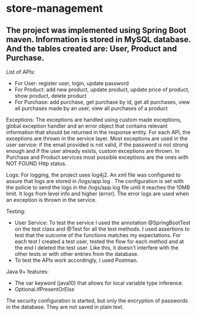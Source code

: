 # store-management
The project was implemented using Spring Boot maven.
Information is stored in MySQL database. And the tables created are: User, Product and Purchase.
----------------------------------------------------------------------------------------------------------------------------------------------------------------------------------------
List of APIs:
- For User: register user, login, update password
- For Product: add new product, update product, update price of product, show product, delete product
- For Purchase: add purchase, get purchase by id, get all purchases, view all purchases made by an user, view all purchases of a product

Exceptions:
The exceptions are handled using custom made exceptions, global exception handler and an error object that contains relevant information that should be returned in the response entity.
For each API, the exceptions are thrown in the service layer. 
Most exceptions are used in the user service: if the email provided is not valid, if the password is not strong enough and if the user already exists, custom exceptions are thrown.
In Purchase and Product services most possible exceptions are the ones with NOT FOUND Http status.

Logs:
For logging, the project uses log4j2. An xml file was configured to assure that logs are stored in /logs/app.log .
The configuration is set with the policie to send the logs in the /logs/app.log file until it reaches the 10MB limit. It logs from level info and higher (error).
The error logs are used when an exception is thrown in the service.

Testing:
   - User Service:
To test the service I used the annotation @SpringBootTest on the test class and @Test for all the test methods. I used assertions to test that the outcome of the functions matches 
my expectations. For each test I created a test user, tested the flow for each method and at the end I deleted the test user. Like this, it doesn't interfere with the other tests
or with other entries from the database.
   - To test the APIs work accordingly, I used Postman.

Java 9+ features:
- The var keyword (java10) that allows for local variable type inference.
- Optional.ifPresentOrElse

The security configuration is started, but only the encryption of passwords in the database. They are not saved in plain text.
